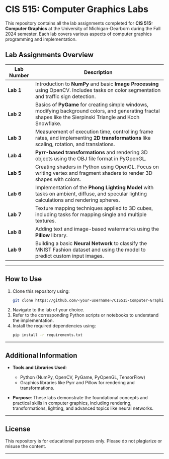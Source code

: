 # CIS 515: Computer Graphics Labs

This repository contains all the lab assignments completed for **CIS 515: Computer Graphics** at the University of Michigan-Dearborn during the Fall 2024 semester. Each lab covers various aspects of computer graphics programming and implementation.

## Lab Assignments Overview

| Lab Number | Description                                                                                                     |
|------------|-----------------------------------------------------------------------------------------------------------------|
| **Lab 1**  | Introduction to **NumPy** and basic **Image Processing** using OpenCV. Includes tasks on color segmentation and traffic sign detection. |
| **Lab 2**  | Basics of **PyGame** for creating simple windows, modifying background colors, and generating fractal shapes like the Sierpinski Triangle and Koch Snowflake. |
| **Lab 3**  | Measurement of execution time, controlling frame rates, and implementing **2D transformations** like scaling, rotation, and translations. |
| **Lab 4**  | **Pyrr-based transformations** and rendering 3D objects using the OBJ file format in PyOpenGL. |
| **Lab 5**  | Creating shaders in Python using OpenGL. Focus on writing vertex and fragment shaders to render 3D shapes with colors. |
| **Lab 6**  | Implementation of the **Phong Lighting Model** with tasks on ambient, diffuse, and specular lighting calculations and rendering spheres. |
| **Lab 7**  | Texture mapping techniques applied to 3D cubes, including tasks for mapping single and multiple textures. |
| **Lab 8**  | Adding text and image-based watermarks using the **Pillow** library. |
| **Lab 9**  | Building a basic **Neural Network** to classify the MNIST Fashion dataset and using the model to predict custom input images. |

---

## How to Use

1. Clone this repository using:
   ```bash
   git clone https://github.com/<your-username>/CIS515-Computer-Graphics-Labs.git
   ```
2. Navigate to the lab of your choice.
3. Refer to the corresponding Python scripts or notebooks to understand the implementation.
4. Install the required dependencies using:
   ```bash
   pip install -r requirements.txt
   ```

---

## Additional Information

- **Tools and Libraries Used**:
  - Python (NumPy, OpenCV, PyGame, PyOpenGL, TensorFlow)
  - Graphics libraries like Pyrr and Pillow for rendering and transformations.

- **Purpose**: These labs demonstrate the foundational concepts and practical skills in computer graphics, including rendering, transformations, lighting, and advanced topics like neural networks.

---

## License

This repository is for educational purposes only. Please do not plagiarize or misuse the content.

---
